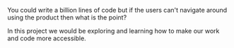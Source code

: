 You could write a billion lines of code but if the users can't navigate around using the product then what is the point?

In this project we would be exploring and learning how to make our work and code more accessible.
